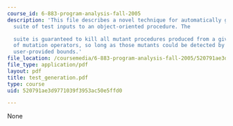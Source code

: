 ```yaml
---
course_id: 6-883-program-analysis-fall-2005
description: 'This file describes a novel technique for automatically generating a
  suite of test inputs to an object-oriented procedure. The

  suite is guaranteed to kill all mutant procedures produced from a given catalog
  of mutation operators, so long as those mutants could be detected by some test within
  user-provided bounds.'
file_location: /coursemedia/6-883-program-analysis-fall-2005/520791ae3d9771039f3953ac50e5ffd0_test_generation.pdf
file_type: application/pdf
layout: pdf
title: test_generation.pdf
type: course
uid: 520791ae3d9771039f3953ac50e5ffd0

---
```

None